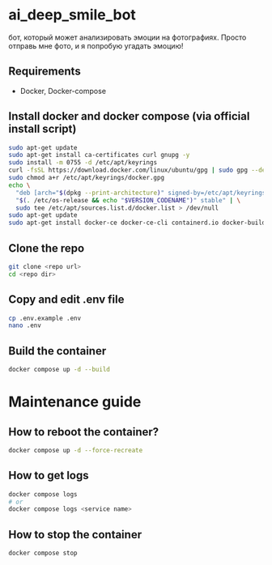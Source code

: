 # ai_deep_smile_bot
бот, который может анализировать эмоции на фотографиях. Просто отправь мне фото, и я попробую угадать эмоцию!


## Requirements
- Docker, Docker-compose

## Install docker and docker compose (via official install script)
```bash
sudo apt-get update
sudo apt-get install ca-certificates curl gnupg -y
sudo install -m 0755 -d /etc/apt/keyrings
curl -fsSL https://download.docker.com/linux/ubuntu/gpg | sudo gpg --dearmor -o /etc/apt/keyrings/docker.gpg
sudo chmod a+r /etc/apt/keyrings/docker.gpg
echo \
  "deb [arch="$(dpkg --print-architecture)" signed-by=/etc/apt/keyrings/docker.gpg] https://download.docker.com/linux/ubuntu \
  "$(. /etc/os-release && echo "$VERSION_CODENAME")" stable" | \
  sudo tee /etc/apt/sources.list.d/docker.list > /dev/null
sudo apt-get update
sudo apt-get install docker-ce docker-ce-cli containerd.io docker-buildx-plugin docker-compose-plugin -y
```

## Clone the repo
```bash
git clone <repo url>
cd <repo dir>
```

## Copy and edit .env file
```bash
cp .env.example .env
nano .env
```

## Build the container
```bash
docker compose up -d --build
```

# Maintenance guide

## How to reboot the container?
```bash
docker compose up -d --force-recreate
```

## How to get logs
```bash
docker compose logs
# or
docker compose logs <service name>
```

## How to stop the container
```bash
docker compose stop
```